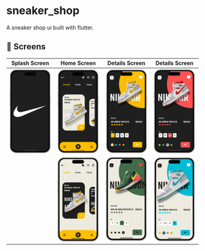 # sneaker_shop


A sneaker shop ui built with flutter.


## :iphone: Screens

Splash Screen | Home Screen | Details Screen | Details Screen |
:----------:|:-------------:|:--------------:|:--------------:|
![](./readme_files/sneaker_dark_1.png) | ![](./readme_files/sneaker_dark_2.png) | ![](./readme_files/sneaker_dark_3.png) | ![](./readme_files/sneaker_dark_4.png)
[](./readme_files/sneaker_light_1.png) | ![](./readme_files/sneaker_light_2.png) | ![](./readme_files/sneaker_light_3.png) | ![](./readme_files/sneaker_light_4.png)
